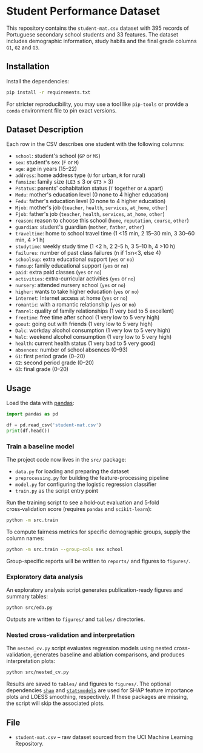 # Student Performance Dataset

This repository contains the `student-mat.csv` dataset with 395 records of Portuguese secondary school students and 33 features. The dataset includes demographic information, study habits and the final grade columns `G1`, `G2` and `G3`.

## Installation

Install the dependencies:

```bash
pip install -r requirements.txt
```

For stricter reproducibility, you may use a tool like `pip-tools` or provide a `conda` environment file to pin exact versions.
## Dataset Description

Each row in the CSV describes one student with the following columns:

- `school`: student's school (`GP` or `MS`)
- `sex`: student's sex (`F` or `M`)
- `age`: age in years (15–22)
- `address`: home address type (`U` for urban, `R` for rural)
- `famsize`: family size (`LE3` ≤ 3 or `GT3` > 3)
- `Pstatus`: parents' cohabitation status (`T` together or `A` apart)
- `Medu`: mother's education level (0 none to 4 higher education)
- `Fedu`: father's education level (0 none to 4 higher education)
- `Mjob`: mother's job (`teacher`, `health`, `services`, `at_home`, `other`)
- `Fjob`: father's job (`teacher`, `health`, `services`, `at_home`, `other`)
- `reason`: reason to choose this school (`home`, `reputation`, `course`, `other`)
- `guardian`: student's guardian (`mother`, `father`, `other`)
- `traveltime`: home to school travel time (1 <15 min, 2 15–30 min, 3 30–60 min, 4 >1 h)
- `studytime`: weekly study time (1 <2 h, 2 2–5 h, 3 5–10 h, 4 >10 h)
- `failures`: number of past class failures (n if 1≤n<3, else 4)
- `schoolsup`: extra educational support (`yes` or `no`)
- `famsup`: family educational support (`yes` or `no`)
- `paid`: extra paid classes (`yes` or `no`)
- `activities`: extra-curricular activities (`yes` or `no`)
- `nursery`: attended nursery school (`yes` or `no`)
- `higher`: wants to take higher education (`yes` or `no`)
- `internet`: Internet access at home (`yes` or `no`)
- `romantic`: with a romantic relationship (`yes` or `no`)
- `famrel`: quality of family relationships (1 very bad to 5 excellent)
- `freetime`: free time after school (1 very low to 5 very high)
- `goout`: going out with friends (1 very low to 5 very high)
- `Dalc`: workday alcohol consumption (1 very low to 5 very high)
- `Walc`: weekend alcohol consumption (1 very low to 5 very high)
- `health`: current health status (1 very bad to 5 very good)
- `absences`: number of school absences (0–93)
- `G1`: first period grade (0–20)
- `G2`: second period grade (0–20)
- `G3`: final grade (0–20)

## Usage

Load the data with [pandas](https://pandas.pydata.org/):

```python
import pandas as pd

df = pd.read_csv('student-mat.csv')
print(df.head())
```

### Train a baseline model

The project code now lives in the `src/` package:

- `data.py` for loading and preparing the dataset
- `preprocessing.py` for building the feature-processing pipeline
- `model.py` for configuring the logistic regression classifier
- `train.py` as the script entry point

Run the training script to see a hold‑out evaluation and 5‑fold cross‑validation score (requires `pandas` and `scikit-learn`):

```bash
python -m src.train
```

To compute fairness metrics for specific demographic groups, supply the column names:

```bash
python -m src.train --group-cols sex school
```
Group-specific reports will be written to `reports/` and figures to `figures/`.

### Exploratory data analysis

An exploratory analysis script generates publication-ready figures and
summary tables:

```bash
python src/eda.py
```

Outputs are written to `figures/` and `tables/` directories.
### Nested cross-validation and interpretation

The `nested_cv.py` script evaluates regression models using nested cross-
validation, generates baseline and ablation comparisons, and produces
interpretation plots:

```bash
python src/nested_cv.py
```

Results are saved to `tables/` and figures to `figures/`. The optional
dependencies [`shap`](https://shap.readthedocs.io/) and
[`statsmodels`](https://www.statsmodels.org/) are used for SHAP feature
importance plots and LOESS smoothing, respectively. If these packages are
missing, the script will skip the associated plots.
## File

- `student-mat.csv` – raw dataset sourced from the UCI Machine Learning Repository.

